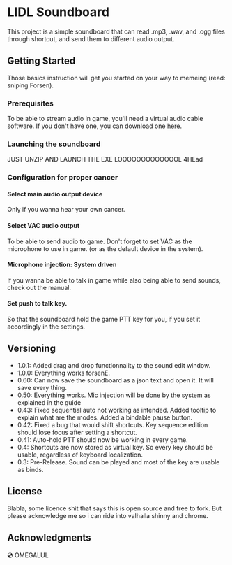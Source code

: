 # LIDL Soundboard

This project is a simple soundboard that can read .mp3, .wav, and .ogg files through shortcut, and send them to different audio output.

## Getting Started

Those basics instruction will get you started on your way to memeing (read: sniping Forsen).

### Prerequisites

To be able to stream audio in game, you'll need a virtual audio cable software. If you don't have one, you can download one [here](https://www.vb-audio.com/Cable/).


### Launching the soundboard

JUST UNZIP AND LAUNCH THE EXE LOOOOOOOOOOOOOL 4HEad


### Configuration for proper cancer

#### Select main audio output device

Only if you wanna hear your own cancer.

#### Select VAC audio output

To be able to send audio to game. Don't forget to set VAC as the microphone to use in game. (or as the default device in the system).


#### Microphone injection: System driven

If you wanna be able to talk in game while also being able to send sounds, check out the manual.


#### Set push to talk key. 

So that the soundboard hold the game PTT key for you, if you set it accordingly in the settings.

## Versioning
 * 1.0.1: Added drag and drop functionnality to the sound edit window.
 * 1.0.0: Everything works forsenE.
 * 0.60: Can now save the soundboard as a json text and open it. 
 	     It will save every thing.
 * 0.50: Everything works. Mic injection will be done by the system as explained in the guide
 * 0.43: Fixed sequential auto not working as intended. Added tooltip to explain what are the modes. Added a bindable pause button.
 * 0.42: Fixed a bug that would shift shortcuts. Key sequence edition should lose focus after setting a shortcut.
 * 0.41: Auto-hold PTT should now be working in every game.
 * 0.4: Shortcuts are now stored as virtual key. So every key should be usable, regardless of keyboard localization.
 * 0.3: Pre-Release. Sound can be played and most of the key are usable as binds.

## License

Blabla, some licence shit that says this is open source and free to fork. But please acknowledge me so i can ride into valhalla shinny and chrome.

## Acknowledgments

💿 OMEGALUL 